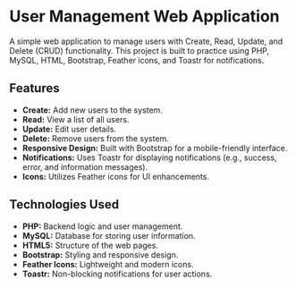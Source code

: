 # User Management Web Application
A simple web application to manage users with Create, Read, Update, and Delete (CRUD) functionality. This project is built to practice using PHP, MySQL, HTML, Bootstrap, Feather icons, and Toastr for notifications.

## Features
- **Create:** Add new users to the system.
- **Read:** View a list of all users.
- **Update:** Edit user details.
- **Delete:** Remove users from the system.
- **Responsive Design:** Built with Bootstrap for a mobile-friendly interface.
- **Notifications:** Uses Toastr for displaying notifications (e.g., success, error, and information messages).
- **Icons:** Utilizes Feather icons for UI enhancements.
## Technologies Used
- **PHP:** Backend logic and user management.
- **MySQL:** Database for storing user information.
- **HTML5:** Structure of the web pages.
- **Bootstrap:** Styling and responsive design.
- **Feather Icons:** Lightweight and modern icons.
- **Toastr:** Non-blocking notifications for user actions.
